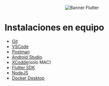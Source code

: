 <p align="center">
    <img src="https://i0.wp.com/groupemiage.net/wp-content/uploads/2022/06/Formation-Card-Flutter.jpg?ssl=1" alt="Banner Flutter">
</p>

# Instalaciones en equipo
- [Git](https://git-scm.com/)
- [VSCode](https://code.visualstudio.com/Download) 
- [Postman](https://www.postman.com/downloads/)
- [Android Studio](https://developer.android.com/studio/install)
- [XCodde](https://developer.apple.com/xcode/)(solo MAC)
- [Flutter SDK](https://docs.flutter.dev/get-started/install)
- [NodeJS](https://nodejs.org/en/download/)
- [Docker Desktop](https://www.docker.com/products/docker-desktop/)